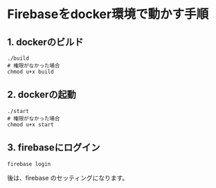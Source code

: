 # Firebaseをdocker環境で動かす手順

## 1. dockerのビルド

```
./build
# 権限がなかった場合
chmod u+x build
```

## 2. dockerの起動

```
./start
# 権限がなかった場合
chmod u+x start
```

## 3. firebaseにログイン

```
firebase login
```

後は、firebase のセッティングになります。
